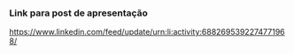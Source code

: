 ### Link para post de apresentação
https://www.linkedin.com/feed/update/urn:li:activity:6882695392274771968/
